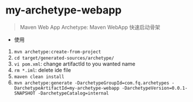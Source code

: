 # my-archetype-webapp 

> Maven Web App Archetype: Maven WebApp 快速启动骨架

- 使用
1. `mvn archetype:create-from-project`
2. `cd target/generated-sources/archetype/`
3. `vi pom.xml`: change artifactId to you wanted name
4. `rm *.iml`: delete ide file
4. `maven clean install`
5. `mvn archetype:generate -DarchetypeGroupId=com.fq.archetypes -DarchetypeArtifactId=my-archetype-webapp -DarchetypeVersion=0.0.1-SNAPSHOT -DarchetypeCatalog=internal`